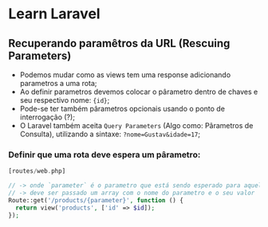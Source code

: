 # Learn Laravel


## Recuperando paramêtros da URL (Rescuing Parameters)

- Podemos mudar como as views tem uma response adicionando parametros a uma rota;
- Ao definir parametros devemos colocar o pârametro dentro de chaves e seu respectivo nome: `{id}`;
- Pode-se ter também pârametros opcionais usando o ponto de interrogação (?);
- O Laravel também aceita `Query Parameters` (Algo como: Pârametros de Consulta), utilizando a sintaxe: `?nome=Gustav&idade=17`;

### Definir que uma rota deve espera um pârametro:
```php
[routes/web.php]

// -> onde `parameter` é o parametro que está sendo esperado para aquela route
// -> deve ser passado um array com o nome do parametro e o seu valor
Route::get('/products/{parameter}', function () {
  return view('products', ['id' => $id]);
});
```
